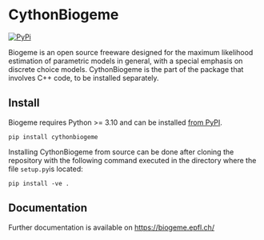 # CythonBiogeme
[![PyPi](https://img.shields.io/pypi/v/cythonbiogeme.svg)](https://pypi.python.org/pypi/cythonbiogeme)

Biogeme is an open source freeware designed for the maximum likelihood estimation of parametric models in general, with a special emphasis on discrete choice models.
CythonBiogeme is the part of the package that involves C++ code, to be installed separately.

## Install
Biogeme requires Python >= 3.10 and can be installed [from PyPI](https://pypi.org/project/biogeme/).

`pip install cythonbiogeme`

Installing CythonBiogeme from source can be done after cloning the repository with the following command executed in the directory where the file `setup.py`is located:

`pip install -ve .`

## Documentation
Further documentation is available on https://biogeme.epfl.ch/
